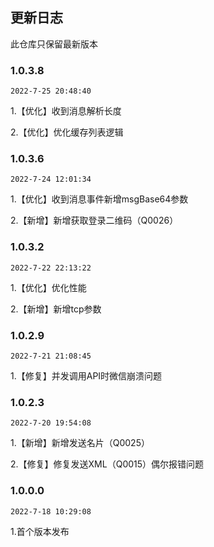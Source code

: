 ## 更新日志

此仓库只保留最新版本
### 1.0.3.8

`2022-7-25 20:48:40`

1.【优化】收到消息解析长度

2.【优化】优化缓存列表逻辑

### 1.0.3.6

`2022-7-24 12:01:34`

1.【优化】收到消息事件新增msgBase64参数

2.【新增】新增获取登录二维码（Q0026）

### 1.0.3.2

`2022-7-22 22:13:22`

1.【优化】优化性能

2.【新增】新增tcp参数

### 1.0.2.9

`2022-7-21 21:08:45`

1.【修复】并发调用API时微信崩溃问题

### 1.0.2.3

`2022-7-20 19:54:08`

1.【新增】新增发送名片（Q0025）

2.【修复】修复发送XML（Q0015）偶尔报错问题

### 1.0.0.0

`2022-7-18 10:29:08`

1.首个版本发布